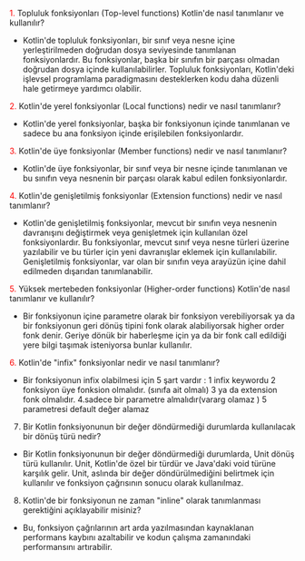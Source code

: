 <span style="color:red">1.</span> Topluluk fonksiyonları (Top-level functions) Kotlin'de nasıl tanımlanır ve kullanılır?
- Kotlin'de topluluk fonksiyonları, bir sınıf veya nesne içine yerleştirilmeden doğrudan dosya seviyesinde tanımlanan fonksiyonlardır. Bu fonksiyonlar, başka bir sınıfın bir parçası olmadan doğrudan dosya içinde kullanılabilirler. Topluluk fonksiyonları, Kotlin'deki işlevsel programlama paradigmasını desteklerken kodu daha düzenli hale getirmeye yardımcı olabilir.

<span style="color:red">2.</span> Kotlin'de yerel fonksiyonlar (Local functions) nedir ve nasıl tanımlanır?
- Kotlin'de yerel fonksiyonlar, başka bir fonksiyonun içinde tanımlanan ve sadece bu ana fonksiyon içinde erişilebilen fonksiyonlardır. 

<span style="color:red">3.</span> Kotlin'de üye fonksiyonlar (Member functions) nedir ve nasıl tanımlanır?
- Kotlin'de üye fonksiyonlar, bir sınıf veya bir nesne içinde tanımlanan ve bu sınıfın veya nesnenin bir parçası olarak kabul edilen fonksiyonlardır.

<span style="color:red">4.</span> Kotlin'de genişletilmiş fonksiyonlar (Extension functions) nedir ve nasıl tanımlanır?
- Kotlin'de genişletilmiş fonksiyonlar, mevcut bir sınıfın veya nesnenin davranışını değiştirmek veya genişletmek için kullanılan özel fonksiyonlardır. Bu fonksiyonlar, mevcut sınıf veya nesne türleri üzerine yazılabilir ve bu türler için yeni davranışlar eklemek için kullanılabilir. Genişletilmiş fonksiyonlar, var olan bir sınıfın veya arayüzün içine dahil edilmeden dışarıdan tanımlanabilir.

<span style="color:red">5.</span> Yüksek mertebeden fonksiyonlar (Higher-order functions) Kotlin'de nasıl tanımlanır ve kullanılır?
- Bir fonksiyonun içine parametre olarak bir fonksiyon verebiliyorsak ya da bir fonksiyonun geri dönüş tipini fonk olarak alabiliyorsak higher order fonk denir.
Geriye dönük bir haberleşme için ya da bir fonk call edildiği yere bilgi taşımak isteniyorsa bunlar kullanılır.

<span style="color:red">6.</span> Kotlin'de "infix" fonksiyonlar nedir ve nasıl tanımlanır?
- Bir fonksiyonun infix olabilmesi için 5 şart vardır :
  1 infix keywordu
  2 fonksiyon üye fonksion olmalıdır. (sınıfa ait olmalı)
  3 ya da extension fonk olmalıdır.
  4.sadece bir parametre almalıdır(vararg olamaz )
  5 parametresi default değer alamaz

7. Bir Kotlin fonksiyonunun bir değer döndürmediği durumlarda kullanılacak bir dönüş türü nedir?
- Bir Kotlin fonksiyonunun bir değer döndürmediği durumlarda, Unit dönüş türü kullanılır. Unit, Kotlin'de özel bir türdür ve Java'daki void türüne karşılık gelir. Unit, aslında bir değer döndürülmediğini belirtmek için kullanılır ve fonksiyon çağrısının sonucu olarak kullanılmaz.

8. Kotlin'de bir fonksiyonun ne zaman "inline" olarak tanımlanması gerektiğini açıklayabilir misiniz?
- Bu, fonksiyon çağrılarının art arda yazılmasından kaynaklanan performans kaybını azaltabilir ve kodun çalışma zamanındaki performansını artırabilir.
